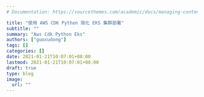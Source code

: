 ```yaml
---
# Documentation: https://sourcethemes.com/academic/docs/managing-content/

title: "使用 AWS CDK Python 简化 EKS 集群部署"
subtitle: ""
summary: "Aws Cdk Python Eks"
authors: ["guoxudong"]
tags: []
categories: []
date: 2021-01-21T10:07:01+08:00
lastmod: 2021-01-21T10:07:01+08:00
draft: true
type: blog
image:
  url: ""
---
```

